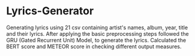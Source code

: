 # Lyrics-Generator
Generating lyrics using 21 csv containing artist's names, album, year, title and their lyrics.
After applying the basic preprocessing steps followed the GRU (Gated Recurrent Unit) Model, to generate the lyrics.
Calculated the BERT score and METEOR score in checking different output measures.
